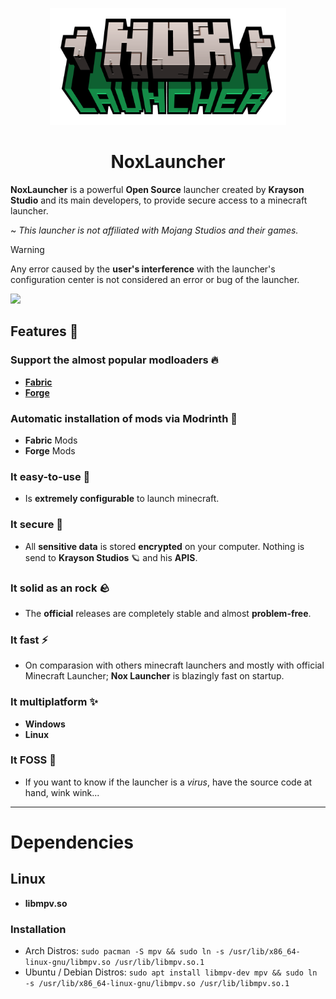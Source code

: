 <p align="center">
   <img alt= "NoxLauncher logo" src= "https://github.com/KraysonStudios/NoxLauncher/blob/master/assets/icon.png" style= "width: 75%; height: 55%;">
</p>

<h1 align="center">NoxLauncher</h1>

**NoxLauncher** is a powerful **Open Source** launcher created by **Krayson Studio** and its main developers, to provide secure access to a minecraft launcher. 

~ *This launcher is not affiliated with Mojang Studios and their games.*

> [!WARNING]  
> Any error caused by the **user's interference** with the launcher's configuration center is not considered an error or bug of the launcher.

<!---
Discord Markdown Badge API
https://github.com/gitlimes/discord-md-badge?
-->
[![](https://dcbadge.limes.pink/api/server/https://discord.com/invite/DWfuQRsxwb)](https://discord.com/invite/DWfuQRsxwb)

## Features 🎉

### Support the almost popular modloaders 🔥

- **[Fabric](https://fabricmc.net/)**
- **[Forge](https://files.minecraftforge.net/net/minecraftforge/forge/)**

### Automatic installation of mods via Modrinth 🚀

- **Fabric** Mods
- **Forge** Mods

### It easy-to-use 👑

- Is **extremely configurable** to launch minecraft.

### It secure 🔐

- All **sensitive data** is stored **encrypted** on your computer. Nothing is send to **Krayson Studios** 🪐 and his **APIS**.

### It solid as an rock 🪨

- The **official** releases are completely stable and almost **problem-free**.

### It fast ⚡

- On comparasion with others minecraft launchers and mostly with official Minecraft Launcher; **Nox Launcher** is blazingly fast on startup. 

### It multiplatform ✨

- **Windows**
- **Linux**

### It FOSS 👐

- If you want to know if the launcher is a *virus*, have the source code at hand, wink wink...

-------------------------------------------

# Dependencies

## Linux

   - **libmpv.so**

   ### Installation

   - Arch Distros: `sudo pacman -S mpv && sudo ln -s /usr/lib/x86_64-linux-gnu/libmpv.so /usr/lib/libmpv.so.1`
   - Ubuntu / Debian Distros: `sudo apt install libmpv-dev mpv && sudo ln -s /usr/lib/x86_64-linux-gnu/libmpv.so /usr/lib/libmpv.so.1`
